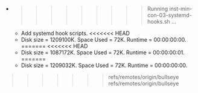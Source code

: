 * >>>>>>>>> Running inst-min-con-03-systemd-hooks.sh ...
  * Add systemd hook scripts.
<<<<<<< HEAD
  * Disk size = 1209100K. Space Used = 72K. Runtime = 00:00:00:00.
=======
<<<<<<< HEAD
  * Disk size = 1087172K. Space Used = 72K. Runtime = 00:00:00:01.
=======
  * Disk size = 1209032K. Space Used = 72K. Runtime = 00:00:00:00.
>>>>>>> refs/remotes/origin/bullseye
>>>>>>> refs/remotes/origin/bullseye
